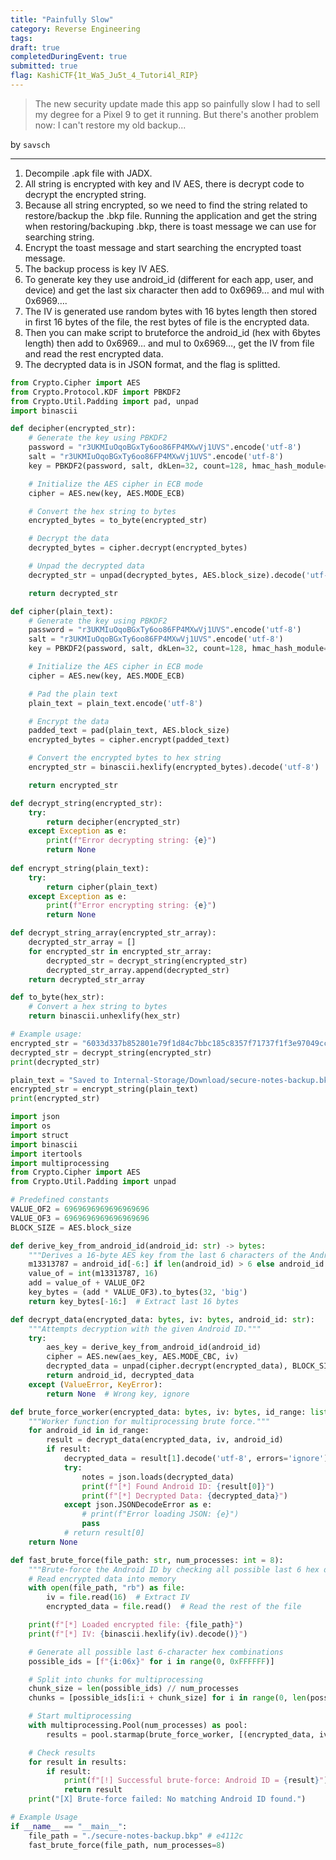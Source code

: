 ```yaml
---
title: "Painfully Slow"
category: Reverse Engineering
tags: 
draft: true
completedDuringEvent: true
submitted: true
flag: KashiCTF{1t_Wa5_Ju5t_4_Tutori4l_RIP}
---
```

> The new security update made this app so painfully slow I had to sell my degree for a Pixel 9 to get it running. But there's another problem now: I can't restore my old backup...

by `savsch`

---

1. Decompile .apk file with JADX.
2. All string is encrypted with key and IV AES, there is decrypt code to decrypt the encrypted string.
3. Because all string encrypted, so we need to find the string related to restore/backup the .bkp file. Running the application and get the string when restoring/backuping .bkp, there is toast message we can use for searching string.
5. Encrypt the toast message and start searching the encrypted toast message.
6. The backup process is key IV AES.
7. To generate key they use android_id (different for each app, user, and device) and get the last six character then add to 0x6969… and mul with 0x6969….
8. The IV is generated use random bytes with 16 bytes length then stored in first 16 bytes of the file, the rest bytes of file is the encrypted data.
9. Then you can make script to bruteforce the android_id (hex with 6bytes length) then add to 0x6969… and mul to 0x6969…, get the IV from file and read the rest encrypted data.
10. The decrypted data is in JSON format, and the flag is splitted.

```py
from Crypto.Cipher import AES
from Crypto.Protocol.KDF import PBKDF2
from Crypto.Util.Padding import pad, unpad
import binascii

def decipher(encrypted_str):
    # Generate the key using PBKDF2
    password = "r3UKMIuOqoBGxTy6oo86FP4MXwVj1UVS".encode('utf-8')
    salt = "r3UKMIuOqoBGxTy6oo86FP4MXwVj1UVS".encode('utf-8')
    key = PBKDF2(password, salt, dkLen=32, count=128, hmac_hash_module=None)

    # Initialize the AES cipher in ECB mode
    cipher = AES.new(key, AES.MODE_ECB)

    # Convert the hex string to bytes
    encrypted_bytes = to_byte(encrypted_str)

    # Decrypt the data
    decrypted_bytes = cipher.decrypt(encrypted_bytes)

    # Unpad the decrypted data
    decrypted_str = unpad(decrypted_bytes, AES.block_size).decode('utf-8')

    return decrypted_str

def cipher(plain_text):
    # Generate the key using PBKDF2
    password = "r3UKMIuOqoBGxTy6oo86FP4MXwVj1UVS".encode('utf-8')
    salt = "r3UKMIuOqoBGxTy6oo86FP4MXwVj1UVS".encode('utf-8')
    key = PBKDF2(password, salt, dkLen=32, count=128, hmac_hash_module=None)

    # Initialize the AES cipher in ECB mode
    cipher = AES.new(key, AES.MODE_ECB)

    # Pad the plain text
    plain_text = plain_text.encode('utf-8')

    # Encrypt the data
    padded_text = pad(plain_text, AES.block_size)
    encrypted_bytes = cipher.encrypt(padded_text)

    # Convert the encrypted bytes to hex string
    encrypted_str = binascii.hexlify(encrypted_bytes).decode('utf-8')

    return encrypted_str

def decrypt_string(encrypted_str):
    try:
        return decipher(encrypted_str)
    except Exception as e:
        print(f"Error decrypting string: {e}")
        return None
    
def encrypt_string(plain_text):
    try:
        return cipher(plain_text)
    except Exception as e:
        print(f"Error encrypting string: {e}")
        return None

def decrypt_string_array(encrypted_str_array):
    decrypted_str_array = []
    for encrypted_str in encrypted_str_array:
        decrypted_str = decrypt_string(encrypted_str)
        decrypted_str_array.append(decrypted_str)
    return decrypted_str_array

def to_byte(hex_str):
    # Convert a hex string to bytes
    return binascii.unhexlify(hex_str)

# Example usage:
encrypted_str = "6033d337b852801e79f1d84c7bbc185c8357f71737f1f3e97049cce114957af1"
decrypted_str = decrypt_string(encrypted_str)
print(decrypted_str)

plain_text = "Saved to Internal-Storage/Download/secure-notes-backup.bkp"
encrypted_str = encrypt_string(plain_text)
print(encrypted_str)
```

```py
import json
import os
import struct
import binascii
import itertools
import multiprocessing
from Crypto.Cipher import AES
from Crypto.Util.Padding import unpad

# Predefined constants
VALUE_OF2 = 6969696969696969696
VALUE_OF3 = 6969696969696969696
BLOCK_SIZE = AES.block_size

def derive_key_from_android_id(android_id: str) -> bytes:
    """Derives a 16-byte AES key from the last 6 characters of the Android ID."""
    m13313787 = android_id[-6:] if len(android_id) > 6 else android_id
    value_of = int(m13313787, 16)
    add = value_of + VALUE_OF2
    key_bytes = (add * VALUE_OF3).to_bytes(32, 'big')
    return key_bytes[-16:]  # Extract last 16 bytes

def decrypt_data(encrypted_data: bytes, iv: bytes, android_id: str):
    """Attempts decryption with the given Android ID."""
    try:
        aes_key = derive_key_from_android_id(android_id)
        cipher = AES.new(aes_key, AES.MODE_CBC, iv)
        decrypted_data = unpad(cipher.decrypt(encrypted_data), BLOCK_SIZE)
        return android_id, decrypted_data
    except (ValueError, KeyError):
        return None  # Wrong key, ignore

def brute_force_worker(encrypted_data: bytes, iv: bytes, id_range: list):
    """Worker function for multiprocessing brute force."""
    for android_id in id_range:
        result = decrypt_data(encrypted_data, iv, android_id)
        if result:
            decrypted_data = result[1].decode('utf-8', errors='ignore')
            try:
                notes = json.loads(decrypted_data)
                print(f"[*] Found Android ID: {result[0]}")
                print(f"[*] Decrypted Data: {decrypted_data}")
            except json.JSONDecodeError as e:
                # print(f"Error loading JSON: {e}")
                pass
            # return result[0]
    return None

def fast_brute_force(file_path: str, num_processes: int = 8):
    """Brute-force the Android ID by checking all possible last 6 hex digits."""
    # Read encrypted data into memory
    with open(file_path, "rb") as file:
        iv = file.read(16)  # Extract IV
        encrypted_data = file.read()  # Read the rest of the file

    print(f"[*] Loaded encrypted file: {file_path}")
    print(f"[*] IV: {binascii.hexlify(iv).decode()}")

    # Generate all possible last 6-character hex combinations
    possible_ids = [f"{i:06x}" for i in range(0, 0xFFFFFF)]

    # Split into chunks for multiprocessing
    chunk_size = len(possible_ids) // num_processes
    chunks = [possible_ids[i:i + chunk_size] for i in range(0, len(possible_ids), chunk_size)]

    # Start multiprocessing
    with multiprocessing.Pool(num_processes) as pool:
        results = pool.starmap(brute_force_worker, [(encrypted_data, iv, chunk) for chunk in chunks])

    # Check results
    for result in results:
        if result:
            print(f"[!] Successful brute-force: Android ID = {result}")
            return result
    print("[X] Brute-force failed: No matching Android ID found.")

# Example Usage
if __name__ == "__main__":
    file_path = "./secure-notes-backup.bkp" # e4112c
    fast_brute_force(file_path, num_processes=8)
```
